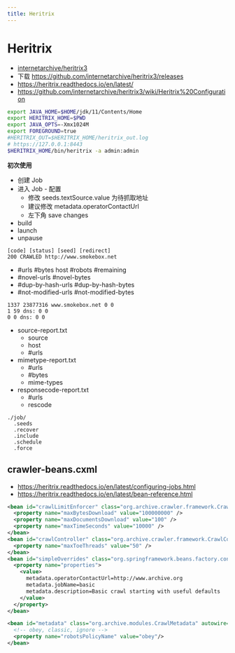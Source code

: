 ```yaml
---
title: Heritrix
---
```


# Heritrix

- [internetarchive/heritrix3](https://github.com/internetarchive/heritrix3)
- 下载 https://github.com/internetarchive/heritrix3/releases
- https://heritrix.readthedocs.io/en/latest/
- https://github.com/internetarchive/heritrix3/wiki/Heritrix%20Configuration

```bash
export JAVA_HOME=$HOME/jdk/11/Contents/Home
export HERITRIX_HOME=$PWD
export JAVA_OPTS=-Xmx1024M
export FOREGROUND=true
#HERITRIX_OUT=$HERITRIX_HOME/heritrix_out.log
# https://127.0.0.1:8443
$HERITRIX_HOME/bin/heritrix -a admin:admin
```

**初次使用**

- 创建 Job
- 进入 Job - 配置
  - 修改 seeds.textSource.value 为待抓取地址
  - 建议修改 metadata.operatorContactUrl
  - 左下角 save changes
- build
- launch
- unpause

```title="seeds-report.txt"
[code] [status] [seed] [redirect]
200 CRAWLED http://www.smokebox.net
```

- #urls #bytes host #robots #remaining
- #novel-urls #novel-bytes
- #dup-by-hash-urls #dup-by-hash-bytes
- #not-modified-urls #not-modified-bytes

```title="hosts-report.txt"
1337 23877316 www.smokebox.net 0 0
1 59 dns: 0 0
0 0 dns: 0 0
```

- source-report.txt
  - source
  - host
  - #urls
- mimetype-report.txt
  - #urls
  - #bytes
  - mime-types
- responsecode-report.txt
  - #urls
  - rescode

```
./job/
  .seeds
  .recover
  .include
  .schedule
  .force
```

## crawler-beans.cxml

- https://heritrix.readthedocs.io/en/latest/configuring-jobs.html
- https://heritrix.readthedocs.io/en/latest/bean-reference.html

```xml
<bean id="crawlLimitEnforcer" class="org.archive.crawler.framework.CrawlLimitEnforcer">
  <property name="maxBytesDownload" value="100000000" />
  <property name="maxDocumentsDownload" value="100" />
  <property name="maxTimeSeconds" value="10000" />
</bean>
<bean id="crawlController" class="org.archive.crawler.framework.CrawlController">
  <property name="maxToeThreads" value="50" />
</bean>
<bean id="simpleOverrides" class="org.springframework.beans.factory.config.PropertyOverrideConfigurer">
  <property name="properties">
    <value>
      metadata.operatorContactUrl=http://www.archive.org
      metadata.jobName=basic
      metadata.description=Basic crawl starting with useful defaults
    </value>
  </property>
</bean>

<bean id="metadata" class="org.archive.modules.CrawlMetadata" autowire="byName">
  <!-- obey, classic, ignore -->
  <property name="robotsPolicyName" value="obey"/>
</bean>
```
